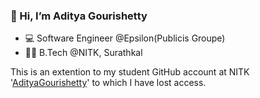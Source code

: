 ### 👋 Hi, I’m Aditya Gourishetty

- 💻 Software Engineer @Epsilon(Publicis Groupe)
- 👨‍🎓 B.Tech @NITK, Surathkal

This is an extention to my student GitHub account at NITK '[AdityaGourishetty](https://github.com/AdityaGourishetty)' to which I have lost access.
